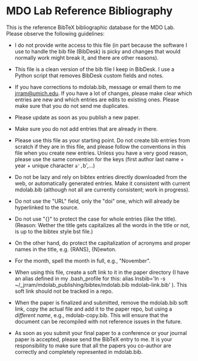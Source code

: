 # MDO Lab Reference Bibliography

This is the reference BibTeX bibliographic database for the MDO Lab. Please observe the following guidelines:

* I do not provide write access to this file (in part because the software I use to handle the bib file (BibDesk) is picky and changes that would normally work might break it, and there are other reasons).

* This file is a clean version of the bib file I keep in BibDesk. I use a Python script that removes BibDesk custom fields and notes.

* If you have corrections to mdolab.bib, message or email them to me <jrram@umich.edu>. If you have a lot of changes, please make clear which entries are new and which entries are edits to existing ones. Please make sure that you do not send me duplicates.

* Please update as soon as you publish a new paper.

* Make sure you do not add entries that are already in there.

* Please use this file as your starting point. Do not create bib entries from scratch if they are in this file, and please follow the conventions in this file when you create new entries. Unless you have a very good reason, please use the same convention for the keys (first author last name + year + unique character `a',`b',...)

* Do not be lazy and rely on bibtex entries directly downloaded from the web, or automatically generated entries. Make it consistent with current mdolab.bib (although not all are currently consistent; work in progress).

* Do not use the "URL" field, only the "doi" one, which will already be hyperlinked to the source.

* Do not use "{}" to protect the case for whole entries (like the title). (Reason: Wether the title gets capitalizes all the words in the title or not, is up to the bibtex style bst file.)

* On the other hand, do protect the capitalization of acronyms and proper names in the title, e.g. {RANS}, {N}ewton.

* For the month, spell the month in full, e.g., "November".

* When using this file, create a soft link to it in the paper directory (I have an alias defined in my .bash_profile for this: alias lnsbib='ln -s ~/_jrram/mdolab_publishing/bibtex/mdolab.bib mdolab-link.bib' ). This soft link should not be tracked in a repo.

* When the paper is finalized and submitted, remove the mdolab.bib soft link, copy the actual file and add it to the paper repo, but using a *different name*, e.g., mdolab-copy.bib. This will ensure that the document can be recompiled with not reference issues in the future.

* As soon as you submit your final paper to a conference or your journal paper is accepted, please send the BibTeX entry to me. It is your responsibility to make sure that all the papers you co-author are correctly and completely represented in mdolab.bib.

